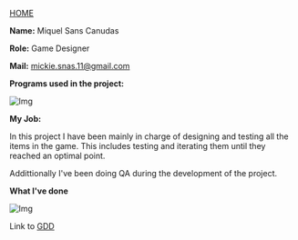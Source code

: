 [HOME](index.md)

**Name:** Miquel Sans Canudas

**Role:** Game Designer

**Mail:** mickie.snas.11@gmail.com

**Programs used in the project:** 

![Img](https://pbs.twimg.com/profile_images/727893133976055808/ZN0Tq53e.jpg)

**My Job:**

In this project I have been mainly in charge of designing and testing all the items in the game. This includes testing and iterating them 
until they reached an optimal point.  

Addittionally I've been doing QA during the development of the project. 

**What I've done**

![Img](http://i.imgur.com/0Myr534.png)

Link to [GDD](https://docs.google.com/document/d/1k6KV7MVOpu-7udsmstsEyU5YoC1FWJgVynyMWljkHas/edit?usp=sharing)
